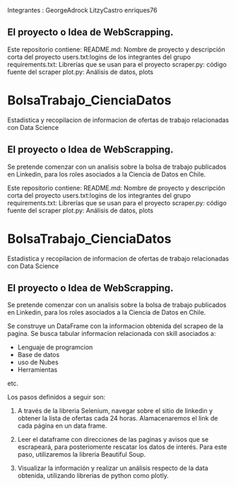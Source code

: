 Integrantes : 
GeorgeAdrock
LitzyCastro
enriques76

##  El proyecto o Idea de WebScrapping.
Este repositorio contiene:
README.md: Nombre de proyecto y descripción corta del proyecto
users.txt:logins de los integrantes del grupo
requirements.txt: Librerías que se usan para el proyecto
scraper.py: código fuente del scraper
plot.py: Análisis de datos, plots


# BolsaTrabajo_CienciaDatos
 Estadistica y recopilacion de informacion de ofertas de trabajo relacionadas con Data Science

##  El proyecto o Idea de WebScrapping.
Se pretende comenzar con un analisis sobre la bolsa de trabajo publicados en Linkedin, para los roles asociados a la Ciencia de Datos en Chile.

Este repositorio contiene:
README.md: Nombre de proyecto y descripción corta del proyecto
users.txt:logins de los integrantes del grupo
requirements.txt: Librerías que se usan para el proyecto
scraper.py: código fuente del scraper
plot.py: Análisis de datos, plots


# BolsaTrabajo_CienciaDatos
 Estadistica y recopilacion de informacion de ofertas de trabajo relacionadas con Data Science

##  El proyecto o Idea de WebScrapping.
Se pretende comenzar con un analisis sobre la bolsa de trabajo publicados en Linkedin, para los roles asociados a la Ciencia de Datos en Chile.

Se construye un DataFrame con la informacion obtenida del scrapeo de la pagina. 
Se busca tabular informacion relacionada con skill asociados a:
- Lenguaje de programcion
- Base de datos
- uso de Nubes
- Herramientas

etc.

Los pasos definidos a seguir son:

1. A través de la libreria Selenium, navegar sobre el sitio de linkedin y obtener la lista de ofertas cada 24 horas. Alamacenaremos el link de cada página en un data frame.

2. Leer el dataframe con direcciones de las paginas y avisos que se escrapeará, para posteriomente rescatar los datos de interés. Para este paso, utilizaremos la libreria Beautiful Soup.

3. Visualizar la información y realizar un análisis respecto de la data obtenida, utilizando librerias de python como plotly.
